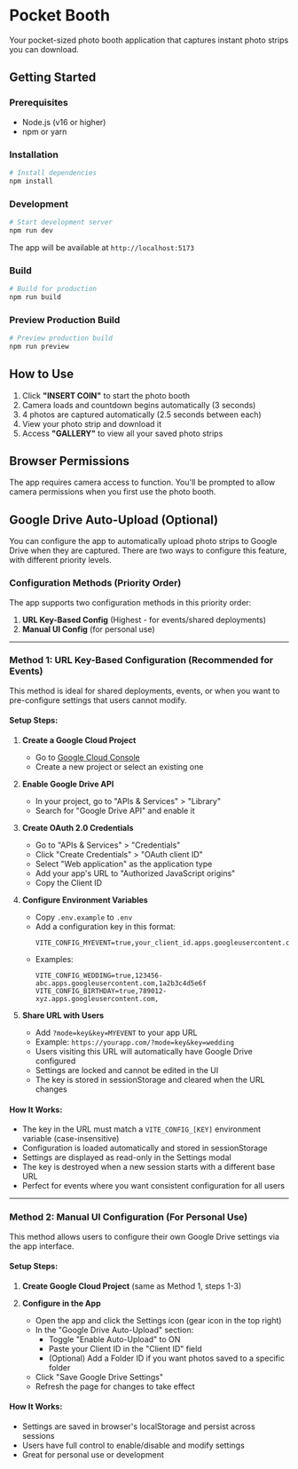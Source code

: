 # Pocket Booth

Your pocket-sized photo booth application that captures instant photo strips you can download.


## Getting Started

### Prerequisites

- Node.js (v16 or higher)
- npm or yarn

### Installation

```bash
# Install dependencies
npm install
```

### Development

```bash
# Start development server
npm run dev
```

The app will be available at `http://localhost:5173`

### Build

```bash
# Build for production
npm run build
```

### Preview Production Build

```bash
# Preview production build
npm run preview
```

## How to Use

1. Click **"INSERT COIN"** to start the photo booth
2. Camera loads and countdown begins automatically (3 seconds)
3. 4 photos are captured automatically (2.5 seconds between each)
4. View your photo strip and download it
5. Access **"GALLERY"** to view all your saved photo strips

## Browser Permissions

The app requires camera access to function. You'll be prompted to allow camera permissions when you first use the photo booth.

## Google Drive Auto-Upload (Optional)

You can configure the app to automatically upload photo strips to Google Drive when they are captured. There are two ways to configure this feature, with different priority levels.

### Configuration Methods (Priority Order)

The app supports two configuration methods in this priority order:
1. **URL Key-Based Config** (Highest - for events/shared deployments)
2. **Manual UI Config** (for personal use)

---

### Method 1: URL Key-Based Configuration (Recommended for Events)

This method is ideal for shared deployments, events, or when you want to pre-configure settings that users cannot modify.

#### Setup Steps:

1. **Create a Google Cloud Project**
   - Go to [Google Cloud Console](https://console.cloud.google.com)
   - Create a new project or select an existing one

2. **Enable Google Drive API**
   - In your project, go to "APIs & Services" > "Library"
   - Search for "Google Drive API" and enable it

3. **Create OAuth 2.0 Credentials**
   - Go to "APIs & Services" > "Credentials"
   - Click "Create Credentials" > "OAuth client ID"
   - Select "Web application" as the application type
   - Add your app's URL to "Authorized JavaScript origins"
   - Copy the Client ID

4. **Configure Environment Variables**
   - Copy `.env.example` to `.env`
   - Add a configuration key in this format:
     ```
     VITE_CONFIG_MYEVENT=true,your_client_id.apps.googleusercontent.com,optional_folder_id
     ```
   - Examples:
     ```
     VITE_CONFIG_WEDDING=true,123456-abc.apps.googleusercontent.com,1a2b3c4d5e6f
     VITE_CONFIG_BIRTHDAY=true,789012-xyz.apps.googleusercontent.com,
     ```

5. **Share URL with Users**
   - Add `?mode=key&key=MYEVENT` to your app URL
   - Example: `https://yourapp.com/?mode=key&key=wedding`
   - Users visiting this URL will automatically have Google Drive configured
   - Settings are locked and cannot be edited in the UI
   - The key is stored in sessionStorage and cleared when the URL changes

#### How It Works:
- The key in the URL must match a `VITE_CONFIG_[KEY]` environment variable (case-insensitive)
- Configuration is loaded automatically and stored in sessionStorage
- Settings are displayed as read-only in the Settings modal
- The key is destroyed when a new session starts with a different base URL
- Perfect for events where you want consistent configuration for all users

---

### Method 2: Manual UI Configuration (For Personal Use)

This method allows users to configure their own Google Drive settings via the app interface.

#### Setup Steps:

1. **Create Google Cloud Project** (same as Method 1, steps 1-3)

2. **Configure in the App**
   - Open the app and click the Settings icon (gear icon in the top right)
   - In the "Google Drive Auto-Upload" section:
     - Toggle "Enable Auto-Upload" to ON
     - Paste your Client ID in the "Client ID" field
     - (Optional) Add a Folder ID if you want photos saved to a specific folder
   - Click "Save Google Drive Settings"
   - Refresh the page for changes to take effect

#### How It Works:
- Settings are saved in browser's localStorage and persist across sessions
- Users have full control to enable/disable and modify settings
- Great for personal use or development
